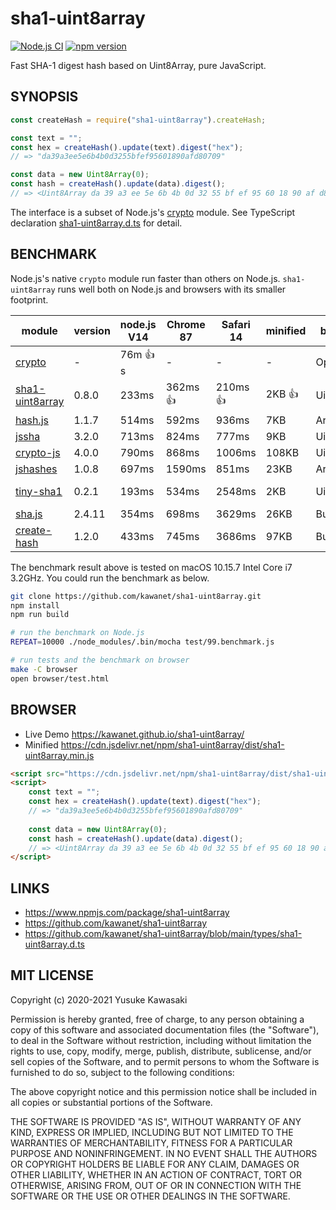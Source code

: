 # sha1-uint8array

[![Node.js CI](https://github.com/kawanet/sha1-uint8array/workflows/Node.js%20CI/badge.svg?branch=main)](https://github.com/kawanet/sha1-uint8array/actions/)
[![npm version](https://badge.fury.io/js/sha1-uint8array.svg)](https://www.npmjs.com/package/sha1-uint8array)

Fast SHA-1 digest hash based on Uint8Array, pure JavaScript.

## SYNOPSIS

```js
const createHash = require("sha1-uint8array").createHash;

const text = "";
const hex = createHash().update(text).digest("hex");
// => "da39a3ee5e6b4b0d3255bfef95601890afd80709"

const data = new Uint8Array(0);
const hash = createHash().update(data).digest();
// => <Uint8Array da 39 a3 ee 5e 6b 4b 0d 32 55 bf ef 95 60 18 90 af d8 07 09>
```

The interface is a subset of Node.js's [crypto](https://nodejs.org/api/crypto.html) module.
See TypeScript declaration
[sha1-uint8array.d.ts](https://github.com/kawanet/sha1-uint8array/blob/main/types/sha1-uint8array.d.ts)
for detail.

## BENCHMARK

Node.js's native `crypto` module run faster than others on Node.js.
`sha1-uint8array` runs well both on Node.js and browsers with its smaller footprint.

|module|version|node.js V14|Chrome 87|Safari 14|minified|backend|note|
|---|---|---|---|---|---|---|---|
|[crypto](https://nodejs.org/api/crypto.html)|-|76m 👍s|-|-|-|OpenSSL|👍 on node.js|
|[sha1-uint8array](http://github.com/kawanet/sha1-uint8array)|0.8.0|233ms|362ms 👍|210ms 👍|2KB 👍|Uint8Array|👍 on browsers|
|[hash.js](https://www.npmjs.com/package/hash.js)|1.1.7|514ms|592ms|936ms|7KB|Array|hash.js/lib/hash/sha/1.js|
|[jssha](https://npmjs.com/package/jssha)|3.2.0|713ms|824ms|777ms|9KB|Uint8Array|jssha/dist/sha1.js|
|[crypto-js](https://npmjs.com/package/crypto-js)|4.0.0|790ms|868ms|1006ms|108KB|Uint8Array|crypto-js/sha1.js|
|[jshashes](https://npmjs.com/package/jshashes)|1.0.8|697ms|1590ms|851ms|23KB|Array|jshashes/hashes.js|
|[tiny-sha1](https://npmjs.com/package/tiny-sha1)|0.2.1|193ms|534ms|2548ms|2KB|Uint8Array|tiny-sha1/dist/tiny-sha1.js|
|[sha.js](https://npmjs.com/package/sha.js)|2.4.11|354ms|698ms|3629ms|26KB|Buffer|sha.js/sha1.js|
|[create-hash](https://npmjs.com/package/create-hash)|1.2.0|433ms|745ms|3686ms|97KB|Buffer|create-hash/browser.js|

The benchmark result above is tested on macOS 10.15.7 Intel Core i7 3.2GHz. You could run the benchmark as below.

```sh
git clone https://github.com/kawanet/sha1-uint8array.git
npm install
npm run build

# run the benchmark on Node.js
REPEAT=10000 ./node_modules/.bin/mocha test/99.benchmark.js

# run tests and the benchmark on browser
make -C browser
open browser/test.html
```

## BROWSER

- Live Demo https://kawanet.github.io/sha1-uint8array/
- Minified https://cdn.jsdelivr.net/npm/sha1-uint8array/dist/sha1-uint8array.min.js

```html
<script src="https://cdn.jsdelivr.net/npm/sha1-uint8array/dist/sha1-uint8array.min.js"></script>
<script>
    const text = "";
    const hex = createHash().update(text).digest("hex");
    // => "da39a3ee5e6b4b0d3255bfef95601890afd80709"
    
    const data = new Uint8Array(0);
    const hash = createHash().update(data).digest();
    // => <Uint8Array da 39 a3 ee 5e 6b 4b 0d 32 55 bf ef 95 60 18 90 af d8 07 09>
</script>
```

## LINKS

- https://www.npmjs.com/package/sha1-uint8array
- https://github.com/kawanet/sha1-uint8array
- https://github.com/kawanet/sha1-uint8array/blob/main/types/sha1-uint8array.d.ts

## MIT LICENSE

Copyright (c) 2020-2021 Yusuke Kawasaki

Permission is hereby granted, free of charge, to any person obtaining a copy of this software and associated
documentation files (the "Software"), to deal in the Software without restriction, including without limitation the
rights to use, copy, modify, merge, publish, distribute, sublicense, and/or sell copies of the Software, and to permit
persons to whom the Software is furnished to do so, subject to the following conditions:

The above copyright notice and this permission notice shall be included in all copies or substantial portions of the
Software.

THE SOFTWARE IS PROVIDED "AS IS", WITHOUT WARRANTY OF ANY KIND, EXPRESS OR IMPLIED, INCLUDING BUT NOT LIMITED TO THE
WARRANTIES OF MERCHANTABILITY, FITNESS FOR A PARTICULAR PURPOSE AND NONINFRINGEMENT. IN NO EVENT SHALL THE AUTHORS OR
COPYRIGHT HOLDERS BE LIABLE FOR ANY CLAIM, DAMAGES OR OTHER LIABILITY, WHETHER IN AN ACTION OF CONTRACT, TORT OR
OTHERWISE, ARISING FROM, OUT OF OR IN CONNECTION WITH THE SOFTWARE OR THE USE OR OTHER DEALINGS IN THE SOFTWARE.
